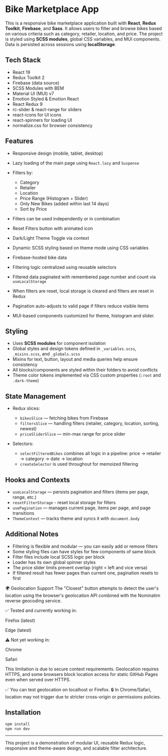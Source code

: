 # Bike Marketplace App

This is a responsive bike marketplace application built with **React**, **Redux Toolkit**, **Firebase**, and **Sass**. It allows users to filter and browse bikes based on various criteria such as category, retailer, location, and price. The project is styled using **SCSS modules**, global CSS variables, and MUI components. Data is persisted across sessions using **localStorage**.

## Tech Stack

* React 19
* Redux Toolkit 2
* Firebase (data source)
* SCSS Modules with BEM
* Material UI (MUI) v7
* Emotion Styled & Emotion React
* React Redux 9
* rc-slider & react-range for sliders
* react-icons for UI icons
* react-spinners for loading UI
* normalize.css for browser consistency

## Features

* Responsive design (mobile, tablet, desktop)
* Lazy loading of the main page using `React.lazy` and `Suspense`
* Filters by:

  * Category
  * Retailer
  * Location
  * Price Range (Histogram + Slider)
  * Only New Bikes (added within last 14 days)
  * Sort by Price

* Filters can be used independently or in combination
* Reset Filters button with animated icon
* Dark/Light Theme Toggle via context
* Dynamic SCSS styling based on theme mode using CSS variables
* Firebase-hosted bike data
* Filtering logic centralized using reusable selectors
* Filtered data paginated with remembered page number and count via `useLocalStorage`
* When filters are reset, local storage is cleared and filters are reset in Redux
* Pagination auto-adjusts to valid page if filters reduce visible items
* MUI-based components customized for theme, histogram and slider.



## Styling

* Uses **SCSS modules** for component isolation
* Global styles and design tokens defined in `_variables.scss`, `_mixins.scss`, and `_globals.scss`
* Mixins for text, button, layout and media queries help ensure consistency
* All blocks/components are styled within their folders to avoid conflicts
* Theme color tokens implemented via CSS custom properties (`:root` and `.dark-theme`)

## State Management

* Redux slices:

  * `bikesSlice` — fetching bikes from Firebase
  * `filtersSlice` — handling filters (retailer, category, location, sorting, newest)
  * `priceSliderSlice` — min-max range for price slider

* Selectors:

  * `selectFilteredBikes` combines all logic in a pipeline: price -> retailer -> category -> date -> location
  * `createSelector` is used throughout for memoized filtering

## Hooks and Contexts

* `useLocalStorage` — persists pagination and filters (items per page, range, etc.)
* `resetFilterStorage` - reset local storage for filters
* `usePagination` — manages current page, items per page, and page transitions
* `ThemeContext` — tracks theme and syncs it with `document.body`

## Additional Notes

* Filtering is flexible and modular — you can easily add or remove filters
* Some styling files can have styles for few components of same block
* Filter files include local SCSS logic per block
* Loader has its own global spinner styles
* The price slider limits prevent overlap (right < left and vice versa)
* If filtered result has fewer pages than current one, pagination resets to first

🌍 Geolocation Support
The "Closest" button attempts to detect the user's location using the browser's geolocation API combined with the Nominatim reverse geocoding service.

✅ Tested and currently working in:

Firefox (latest)

Edge (latest)

⚠️ Not yet working in:

Chrome

Safari

This limitation is due to secure context requirements. Geolocation requires HTTPS, and some browsers block location access for static GitHub Pages even when served over HTTPS.

✅ You can test geolocation on localhost or Firefox.
🔒 In Chrome/Safari, location may not trigger due to stricter cross-origin or permissions policies.



## Installation

```bash
npm install
npm run dev
```

---

This project is a demonstration of modular UI, reusable Redux logic, responsive and theme-aware design, and scalable filter architecture.
